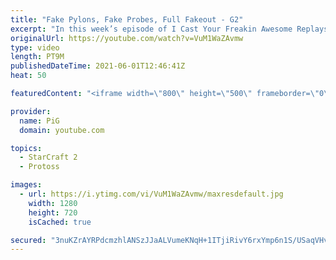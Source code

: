 ```yaml
---
title: "Fake Pylons, Fake Probes, Full Fakeout - G2"
excerpt: "In this week’s episode of I Cast Your Freakin Awesome Replays (ICYFAR) players had to show their best Fakeouts - tricking their opponents with fake rushes, drops and tech paths!\r \r THIS WEEKS ICYFAR CHALLENGE: 1A - You arent allowed to micro your units. Interpretation is as always up to you! Send submissions"
originalUrl: https://youtube.com/watch?v=VuM1WaZAvmw
type: video
length: PT9M
publishedDateTime: 2021-06-01T12:46:41Z
heat: 50

featuredContent: "<iframe width=\"800\" height=\"500\" frameborder=\"0\" src=\"https://www.youtube.com/embed/VuM1WaZAvmw\" allow=\"accelerometer; autoplay; encrypted-media; gyroscope; picture-in-picture\" allowfullscreen></iframe>"

provider:
  name: PiG
  domain: youtube.com

topics:
  - StarCraft 2
  - Protoss

images:
  - url: https://i.ytimg.com/vi/VuM1WaZAvmw/maxresdefault.jpg
    width: 1280
    height: 720
    isCached: true

secured: "3nuKZrAYRPdcmzhlANSzJJaALVumeKNqH+1ITjiRivY6rxYmp6n1S/USaqVHvoB2LpuCO+rRQeVBAzAEsD2NgyBeMi/XJYN0rAFvhdg8xMOtIdXKZc2ThbBPPLxJNjacKR0rInU+qaboff6E4enuw6TM+OabcU+Sz8IpEC30xN4vnRexOh0kp4AhKfoiYeCRqpxB7C1wp8d1fhKVV8QRPKDXAXRJTaYH0oscRIfXRbTTKecO714es5x3gVMF7VUNyOoCVeijjqordccfvWvDLWxIjjE+MjGCRoaKYhMP8NdnZhjzOM2xDdSxVdDjTOmQKDKVoFB9nMpdXEeYl3h0P0kQQsmZXHI4PeH0dIPrblg/RmbVdOoJAdIeNy/PDri/w6JcIkPoQa0bemL57HdL5ITUDqxIez60+Ibav73YDYY=;U0HG2/EPgHypxUOvseC+RQ=="
---
```



